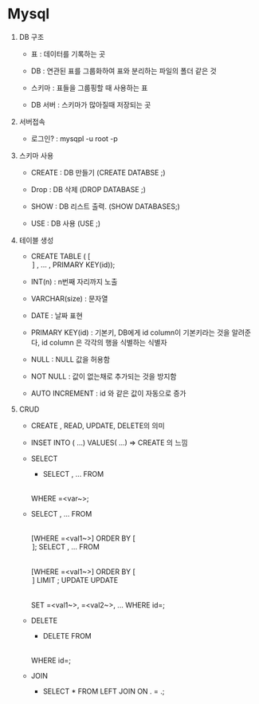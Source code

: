 # Mysql

1. DB 구조
   
   - 표 : 데이터를 기록하는 곳
   
   - DB : 연관된 표를 그룹화하여 표와 분리하는 파일의 폴더 같은 것
   
   - 스키마 : 표들을 그룹핑할 때 사용하는 표
   
   - DB 서버 : 스키마가 많아질때 저장되는 곳

2. 서버접속
   
   - 로그인? : mysqpl -u root -p

3. 스키마 사용
   
   - CREATE : DB 만들기 (CREATE DATABSE <DBName>;)
   
   - Drop : DB 삭제 (DROP DATABASE <dbName>;)
   
   - SHOW : DB 리스트 출력. (SHOW DATABASES;)
   
   - USE : DB 사용 (USE <dbName>;)

4. 테이블 생성
   
   - CREATE TABLE <tableName>(<varName> <varType> [<option>] , ... , PRIMARY KEY(id));
   
   - INT(n) : n번째 자리까지 노출
   
   - VARCHAR(size) : 문자열
   
   - DATE : 날짜 표현
   
   - PRIMARY KEY(id) : 기본키, DB에게 id column이 기본키라는 것을 알려준다, id column 은 각각의 행을 식별하는 식별자
   
   - NULL : NULL 값을 허용함
   
   - NOT NULL : 값이 없는채로 추가되는 것을 방지함
   
   - AUTO INCREMENT : id 와 같은 값이 자동으로 증가

5. CRUD
   
   - CREATE , READ, UPDATE, DELETE의 의미
   
   - INSET INTO <table>  (<var1> ...) VALUES(<val1> ...) => CREATE 의 느낌

6. SELECT
   
   - SELECT <col1>, <col2> ... FROM <table> WHERE <val>=<var~>;
   
   - SELECT <col1>, <col2> ... FROM <table> [WHERE <val>=<val1~>] ORDER BY <val1> [<option>];
   
   - SELECT <col1>, <col2> ... FROM <table> [WHERE <val>=<val1~>] ORDER BY <val1> [<option>] LIMIT <N>;

7. UPDATE
   
   - UPDATE <table> SET <val1>=<val1~>, <val2>=<val2~>, ... WHERE id=<N>;

8. DELETE
   
   - DELETE FROM <table> WHERE id=<N>;

9. JOIN
   
   - SELECT * FROM <table1> LEFT JOIN <table2> ON <table1>.<val1> = <table2>.<val2>;
